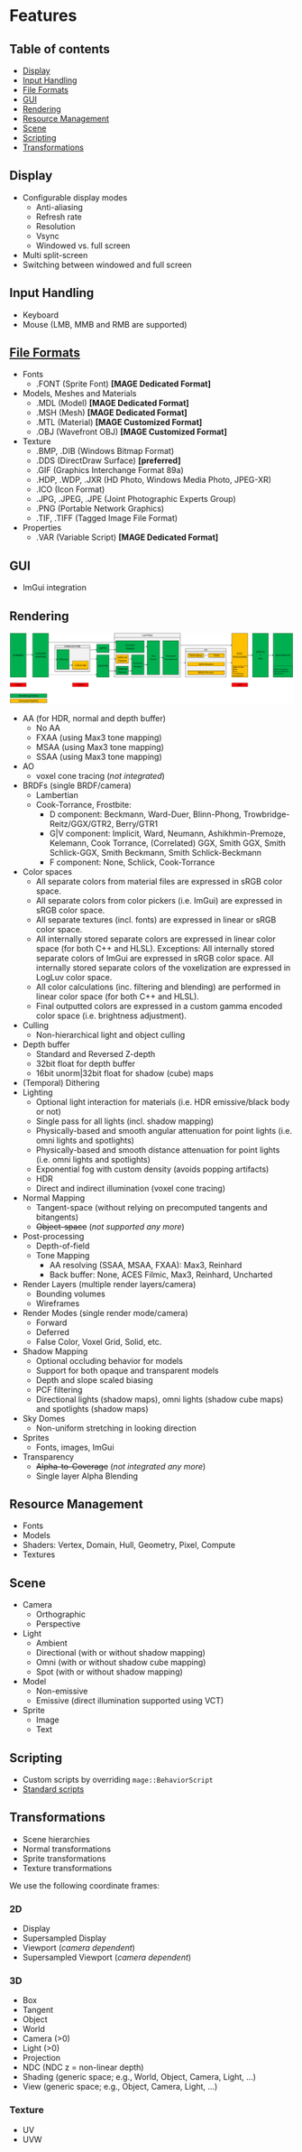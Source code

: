 # Features

## Table of contents
* [Display](#SS-Display)
* [Input Handling](#SS-Input-Handling)
* [File Formats](#SS-File-Formats)
* [GUI](#SS-GUI)
* [Rendering](#SS-Rendering)
* [Resource Management](#SS-Resource-Management)
* [Scene](#SS-Scene)
* [Scripting](#SS-Scripting)
* [Transformations](#SS-Transformations)

## <a name="SS-Display"></a>Display
* Configurable display modes
  * Anti-aliasing
  * Refresh rate
  * Resolution
  * Vsync
  * Windowed vs. full screen
* Multi split-screen
* Switching between windowed and full screen

## <a name="SS-Input-Handling"></a>Input Handling
* Keyboard
* Mouse (LMB, MMB and RMB are supported)

## <a name="SS-File-Formats"></a>[File Formats](https://github.com/matt77hias/MAGE/blob/master/meta/file-formats.md)
* Fonts
  * .FONT (Sprite Font) **[MAGE Dedicated Format]**
* Models, Meshes and Materials
  * .MDL  (Model) **[MAGE Dedicated Format]**
  * .MSH  (Mesh)  **[MAGE Dedicated Format]**
  * .MTL  (Material) **[MAGE Customized Format]**
  * .OBJ  (Wavefront OBJ) **[MAGE Customized Format]**
* Texture
  * .BMP, .DIB  (Windows Bitmap Format)
  * .DDS  (DirectDraw Surface) **[preferred]**
  * .GIF  (Graphics Interchange Format 89a)
  * .HDP, .WDP, .JXR  (HD Photo, Windows Media Photo, JPEG-XR)
  * .ICO  (Icon Format)
  * .JPG, .JPEG, .JPE (Joint Photographic Experts Group)
  * .PNG  (Portable Network Graphics)
  * .TIF, .TIFF (Tagged Image File Format)
* Properties
  * .VAR   (Variable Script) **[MAGE Dedicated Format]**

## <a name="SS-GUI"></a>GUI
* ImGui integration

## <a name="SS-Rendering"></a>Rendering

<p align="center"><img src="https://github.com/matt77hias/MAGE-Meta/blob/master/res/Architecture/Pipeline.png"></p>

* AA (for HDR, normal and depth buffer)
  * No AA
  * FXAA (using Max3 tone mapping)
  * MSAA (using Max3 tone mapping)
  * SSAA (using Max3 tone mapping)
* AO
  * voxel cone tracing (*not integrated*)
* BRDFs (single BRDF/camera)
  * Lambertian
  * Cook-Torrance, Frostbite:
     * D component: Beckmann, Ward-Duer, Blinn-Phong, Trowbridge-Reitz/GGX/GTR2, Berry/GTR1
     * G|V component: Implicit, Ward, Neumann, Ashikhmin-Premoze, Kelemann, Cook Torrance, (Correlated) GGX, Smith GGX, Smith Schlick-GGX, Smith Beckmann, Smith Schlick-Beckmann
     * F component: None, Schlick, Cook-Torrance
* Color spaces
  * All separate colors from material files are expressed in sRGB color space.
  * All separate colors from color pickers (i.e. ImGui) are expressed in sRGB color space.
  * All separate textures (incl. fonts) are expressed in linear or sRGB color space.
  * All internally stored separate colors are expressed in linear color space (for both C++ and HLSL).
    Exceptions: All internally stored separate colors of ImGui are expressed in sRGB color space. 
    All internally stored separate colors of the voxelization are expressed in LogLuv color space.
  * All color calculations (inc. filtering and blending) are performed in linear color space (for both C++ and HLSL).
  * Final outputted colors are expressed in a custom gamma encoded color space (i.e. brightness adjustment).
* Culling
  * Non-hierarchical light and object culling
* Depth buffer
  * Standard and Reversed Z-depth
  * 32bit float for depth buffer
  * 16bit unorm|32bit float for shadow (cube) maps
* (Temporal) Dithering
* Lighting
  * Optional light interaction for materials (i.e. HDR emissive/black body or not)
  * Single pass for all lights (incl. shadow mapping)
  * Physically-based and smooth angular attenuation for point lights (i.e. omni lights and spotlights)
  * Physically-based and smooth distance attenuation for point lights (i.e. omni lights and spotlights)
  * Exponential fog with custom density (avoids popping artifacts)
  * HDR
  * Direct and indirect illumination (voxel cone tracing)
* Normal Mapping
  * Tangent-space (without relying on precomputed tangents and bitangents)
  * ~~Object-space~~ (*not supported any more*)
* Post-processing
  * Depth-of-field
  * Tone Mapping
    * AA resolving (SSAA, MSAA, FXAA): Max3, Reinhard
    * Back buffer: None, ACES Filmic, Max3, Reinhard, Uncharted
* Render Layers (multiple render layers/camera)
  * Bounding volumes
  * Wireframes
* Render Modes (single render mode/camera)
  * Forward
  * Deferred
  * False Color, Voxel Grid, Solid, etc.
* Shadow Mapping
  * Optional occluding behavior for models
  * Support for both opaque and transparent models
  * Depth and slope scaled biasing
  * PCF filtering
  * Directional lights (shadow maps), omni lights (shadow cube maps) and spotlights (shadow maps)
* Sky Domes
  * Non-uniform stretching in looking direction
* Sprites
  * Fonts, images, ImGui
* Transparency
  * ~~Alpha-to-Coverage~~ (*not integrated any more*)
  * Single layer Alpha Blending

## <a name="SS-Resource-Management"></a>Resource Management
* Fonts
* Models
* Shaders: Vertex, Domain, Hull, Geometry, Pixel, Compute
* Textures

## <a name="SS-Scene"></a>Scene
* Camera
  * Orthographic
  * Perspective
* Light
  * Ambient
  * Directional (with or without shadow mapping)
  * Omni (with or without shadow cube mapping)
  * Spot (with or without shadow mapping)
* Model
  * Non-emissive
  * Emissive (direct illumination supported using VCT)
* Sprite
  * Image
  * Text
  
## <a name="SS-Scripting"></a>Scripting
* Custom scripts by overriding `mage::BehaviorScript`
* [Standard scripts](standard-scripts.md)

## <a name="SS-Transformations"></a>Transformations
* Scene hierarchies
* Normal transformations
* Sprite transformations
* Texture transformations

We use the following coordinate frames:

### 2D
* Display
* Supersampled Display
* Viewport (*camera dependent*)
* Supersampled Viewport (*camera dependent*)

### 3D
* Box
* Tangent
* Object
* World
* Camera (>0)
* Light (>0)
* Projection
* NDC (NDC z = non-linear depth)
* Shading (generic space; e.g., World, Object, Camera, Light, ...)
* View (generic space; e.g., Object, Camera, Light, ...)

### Texture
* UV
* UVW
